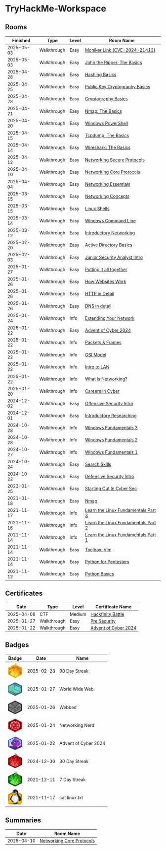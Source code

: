 # TryHackMe-Workspace

## Rooms

| **Finished** | **Type**    | **Level** | **Room Name**                                                                            |
| ------------ | ----------- | --------- | ---------------------------------------------------------------------------------------- |
| 2025-05-03   | Walkthrough | Easy      | [Moniker Link (CVE-2024-21413)](https://tryhackme.com/room/monikerlink)                  |
| 2025-05-03   | Walkthrough | Easy      | [John the Ripper: The Basics](https://tryhackme.com/room/johntheripperbasics)            |
| 2025-04-28   | Walkthrough | Easy      | [Hashing Basics](https://tryhackme.com/room/hashingbasics)                               |
| 2025-04-25   | Walkthrough | Easy      | [Public Key Cryptography Basics](https://tryhackme.com/room/publickeycrypto)             |
| 2025-04-23   | Walkthrough | Easy      | [Cryptography Basics](https://tryhackme.com/room/cryptographybasics)                     |
| 2025-04-21   | Walkthrough | Easy      | [Nmap: The Basics](https://tryhackme.com/room/nmap)                                      |
| 2025-04-20   | Walkthrough | Easy      | [Windows PowerShell](https://tryhackme.com/room/windowspowershell)                       |
| 2025-04-15   | Walkthrough | Easy      | [Tcpdump: The Basics](https://tryhackme.com/room/tcpdump)                                |
| 2025-04-14   | Walkthrough | Easy      | [Wireshark: The Basics](https://tryhackme.com/room/wiresharkthebasics)                   |
| 2025-04-12   | Walkthrough | Easy      | [Networking Secure Protocols](https://tryhackme.com/room/networkingsecureprotocols)      |
| 2025-04-10   | Walkthrough | Easy      | [Networking Core Protocols](https://tryhackme.com/room/networkingcoreprotocols)          |
| 2025-04-04   | Walkthrough | Easy      | [Networking Essentials](https://tryhackme.com/room/networkingessentials)                 |
| 2025-03-15   | Walkthrough | Easy      | [Networking Concepts](https://tryhackme.com/room/networkingconcepts)                     |
| 2025-03-15   | Walkthrough | Easy      | [Linux Shells](https://tryhackme.com/room/linuxshells)                                   |
| 2025-03-14   | Walkthrough | Easy      | [Windows Command Line](https://tryhackme.com/room/windowscommandline)                    |
| 2025-03-12   | Walkthrough | Easy      | [Introductory Networking](https://tryhackme.com/room/introtonetworking)                  |
| 2025-02-20   | Walkthrough | Easy      | [Active Directory Basics](https://tryhackme.com/room/winadbasics)                        |
| 2025-02-03   | Walkthrough | Easy      | [Junior Security Analyst Intro](https://tryhackme.com/room/jrsecanalystintrouxo)         |
| 2025-01-27   | Walkthrough | Easy      | [Putting it all together](https://tryhackme.com/room/puttingitalltogether)               |
| 2025-01-26   | Walkthrough | Easy      | [How Websites Work](https://tryhackme.com/room/howwebsiteswork)                          |
| 2025-01-26   | Walkthrough | Easy      | [HTTP in Detail](https://tryhackme.com/room/httpindetail)                                |
| 2025-01-26   | Walkthrough | Easy      | [DNS in detail](https://tryhackme.com/room/dnsindetail)                                  |
| 2025-01-24   | Walkthrough | Info      | [Extending Your Network](https://tryhackme.com/room/extendingyournetwork)                |
| 2025-01-22   | Walkthrough | Easy      | [Advent of Cyber 2024](https://tryhackme.com/room/adventofcyber2024)                     |
| 2025-01-22   | Walkthrough | Info      | [Packets & Frames](https://tryhackme.com/room/packetsframes)                             |
| 2025-01-22   | Walkthrough | Info      | [OSI Model](https://tryhackme.com/room/osimodelzi)                                       |
| 2025-01-22   | Walkthrough | Info      | [Intro to LAN](https://tryhackme.com/room/introtolan)                                    |
| 2025-01-22   | Walkthrough | Info      | [What is Networking?](https://tryhackme.com/room/whatisnetworking)                       |
| 2025-01-20   | Walkthrough | Info      | [Careers in Cyber](https://tryhackme.com/room/careersincyber)                            |
| 2024-12-02   | Walkthrough | Easy      | [Offensive Security Intro](https://tryhackme.com/room/offensivesecurityintro)            |
| 2024-12-01   | Walkthrough | Easy      | [Introductory Researching](https://tryhackme.com/room/introtoresearch)                   |
| 2024-10-28   | Walkthrough | Info      | [Windows Fundamentals 3](https://tryhackme.com/room/windowsfundamentals3xzx)             |
| 2024-10-28   | Walkthrough | Info      | [Windows Fundamentals 2](https://tryhackme.com/room/windowsfundamentals2x0x)             |
| 2024-10-27   | Walkthrough | Info      | [Windows Fundamentals 1](https://tryhackme.com/room/windowsfundamentals1xbx)             |
| 2024-10-24   | Walkthrough | Easy      | [Search Skills](https://tryhackme.com/room/searchskills)                                 |
| 2024-10-22   | Walkthrough | Easy      | [Defensive Security Intro](https://tryhackme.com/room/defensivesecurityintro)            |
| 2023-01-25   | Walkthrough | Easy      | [Starting Out In Cyber Sec](https://tryhackme.com/room/startingoutincybersec)            |
| 2021-01-18   | Walkthrough | Easy      | [Nmap](https://tryhackme.com/room/furthernmap)                                           |
| 2021-11-17   | Walkthrough | Info      | [Learn the Linux Fundamentals Part 3](https://tryhackme.com/room/linuxfundamentalspart3) |
| 2021-11-16   | Walkthrough | Info      | [Learn the Linux Fundamentals Part 2](https://tryhackme.com/room/linuxfundamentalspart2) |
| 2021-11-14   | Walkthrough | Info      | [Learn the Linux Fundamentals Part 1](https://tryhackme.com/room/linuxfundamentalspart1) |
| 2021-11-14   | Walkthrough | Easy      | [Toolbox: Vim](https://tryhackme.com/room/toolboxvim)                                    |
| 2021-11-14   | Walkthrough | Easy      | [Python for Pentesters](https://tryhackme.com/room/pythonforcybersecurity)               |
| 2021-11-12   | Walkthrough | Easy      | [Python Basics](https://tryhackme.com/room/pythonbasics)                                 |

## Certificates

| **Date**   | **Type**    | **Level** | **Certificate Name**                                                 |
| ---------- | ----------- | --------- | -------------------------------------------------------------------- |
| 2025-04-08 | CTF         | Medium    | [Hackfinity Battle](https://tryhackme.com/room/HackfinityBattle)     |
| 2025-01-27 | Walkthrough | Easy      | [Pre Security](https://tryhackme.com/path/outline/presecurity)       |
| 2025-01-22 | Walkthrough | Easy      | [Advent of Cyber 2024](https://tryhackme.com/room/adventofcyber2024) |

## Badges

| **Badge**                                                                                  | **Date**   | **Name**             |
| ------------------------------------------------------------------------------------------ | ---------- | -------------------- |
| <img src="./badges/streak90.svg" alt= "90 Day Streak" width="50" height="50">              | 2025-02-28 | 90 Day Streak        |
| <img src="./badges/howthewebworks.svg" alt= "World Wide Web" width="50" height="50">       | 2025-01-27 | World Wide Web       |
| <img src="./badges/webbed.svg" alt= "Webbed" width="50" height="50">                       | 2025-01-26 | Webbed               |
| <img src="./badges/networkfundamentals.svg" alt= "Networking Nerd" width="50" height="50"> | 2025-01-24 | Networking Nerd      |
| <img src="./badges/aoc5.svg" alt= "dvent of Cyber 2024" width="50" height="50">            | 2025-01-22 | Advent of Cyber 2024 |
| <img src="./badges/streak30.svg" alt= "30 Day Streak" width="50" height="50">              | 2024-12-30 | 30 Day Streak        |
| <img src="./badges/streak7.svg" alt= "7 Day Streak" width="50" height="50">                | 2021-12-11 | 7 Day Streak         |
| <img src="./badges/linux.svg" alt= "cat linux.txt" width="50" height="50">                 | 2021-11-17 | cat linux.txt        |

## Summaries

| **Date**   | **Room Name**                                                         |
| ---------- | --------------------------------------------------------------------- |
| 2025-04-10 | [Networking Core Protocols](./summaries/Networking_Core_Protocols.md) |
